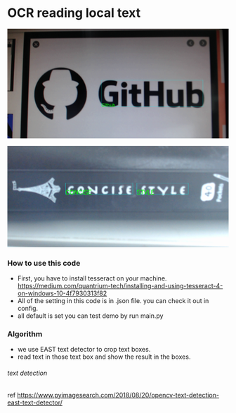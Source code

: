 # OCR reading local text

![](https://github.com/PudPawat/OCR-combine-text-detection-model-to-Tesseract/blob/master/image/2.png)

![](https://github.com/PudPawat/OCR-combine-text-detection-model-to-Tesseract/blob/master/image/1.png)



### How to use this code

- First, you have to install tesseract on your machine. https://medium.com/quantrium-tech/installing-and-using-tesseract-4-on-windows-10-4f7930313f82
- All of the setting in this code is in .json file. you can check it out in config.
- all default is set you can test demo by run main.py

### Algorithm
- we use EAST text detector to crop text boxes. 
- read text in those text box and show the result in the boxes. 

###### text detection 
ref https://www.pyimagesearch.com/2018/08/20/opencv-text-detection-east-text-detector/
